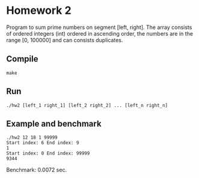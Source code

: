 # Homework 2
Program to sum prime numbers on segment [left, right].
The array consists of ordered integers (int) ordered in ascending order, the numbers are in the range [0, 100000] and can consists duplicates.

## Compile
```
make
```
## Run
```
./hw2 [left_1 right_1] [left_2 right_2] ... [left_n right_n]
```
## Example and benchmark
```
./hw2 12 18 1 99999
Start index: 6 End index: 9
1
Start index: 0 End index: 99999
9344
```
Benchmark: 0.0072 sec.
